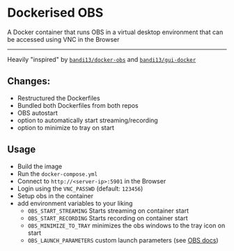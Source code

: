 # Dockerised OBS

A Docker container that runs OBS in a virtual desktop environment that can be accessed using VNC in the Browser

---

Heavily "inspired" by [`bandi13/docker-obs`](https://github.com/bandi13/docker-obs) and [`bandi13/gui-docker`](https://github.com/bandi13/gui-docker)

## Changes: 
- Restructured the Dockerfiles
- Bundled both Dockerfiles from both repos
- OBS autostart
- option to automatically start streaming/recording
- option to minimize to tray on start

## Usage

- Build the image
- Run the `docker-compose.yml`
- Connect to `http://<server-ip>:5901` in the Browser
- Login using the `VNC_PASSWD` (default: `123456`)
- Setup obs in the container
- add environment variables to your liking 
  - `OBS_START_STREAMING` Starts streaming on container start
  - `OBS_START_RECORDING` Starts recording on container start
  - `OBS_MINIMIZE_TO_TRAY` minimizes the obs windows to the tray icon on start
  - `OBS_LAUNCH_PARAMETERS` custom launch parameters (see [OBS docs](https://obsproject.com/kb/launch-parameters))